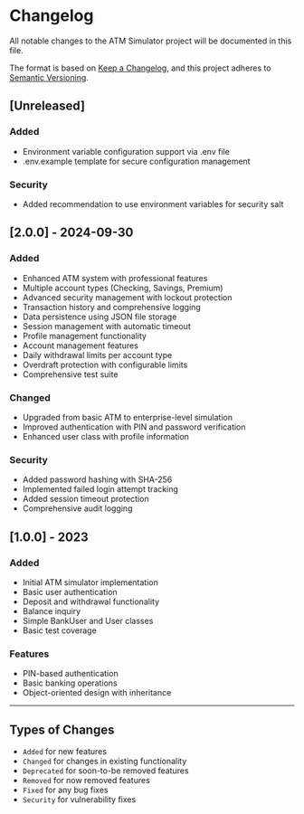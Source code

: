 # Changelog

All notable changes to the ATM Simulator project will be documented in this file.

The format is based on [Keep a Changelog](https://keepachangelog.com/en/1.0.0/),
and this project adheres to [Semantic Versioning](https://semver.org/spec/v2.0.0.html).

## [Unreleased]

### Added
- Environment variable configuration support via .env file
- .env.example template for secure configuration management

### Security
- Added recommendation to use environment variables for security salt

## [2.0.0] - 2024-09-30

### Added
- Enhanced ATM system with professional features
- Multiple account types (Checking, Savings, Premium)
- Advanced security management with lockout protection
- Transaction history and comprehensive logging
- Data persistence using JSON file storage
- Session management with automatic timeout
- Profile management functionality
- Account management features
- Daily withdrawal limits per account type
- Overdraft protection with configurable limits
- Comprehensive test suite

### Changed
- Upgraded from basic ATM to enterprise-level simulation
- Improved authentication with PIN and password verification
- Enhanced user class with profile information

### Security
- Added password hashing with SHA-256
- Implemented failed login attempt tracking
- Added session timeout protection
- Comprehensive audit logging

## [1.0.0] - 2023

### Added
- Initial ATM simulator implementation
- Basic user authentication
- Deposit and withdrawal functionality
- Balance inquiry
- Simple BankUser and User classes
- Basic test coverage

### Features
- PIN-based authentication
- Basic banking operations
- Object-oriented design with inheritance

---

## Types of Changes
- `Added` for new features
- `Changed` for changes in existing functionality
- `Deprecated` for soon-to-be removed features
- `Removed` for now removed features
- `Fixed` for any bug fixes
- `Security` for vulnerability fixes
